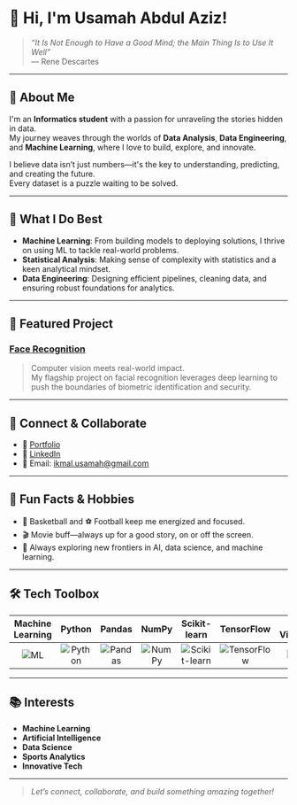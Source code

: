 # 👋 Hi, I'm Usamah Abdul Aziz!

> *“It Is Not Enough to Have a Good Mind; the Main Thing Is to Use It Well”*  
> — Rene Descartes

---

## 🚀 About Me

I'm an **Informatics student** with a passion for unraveling the stories hidden in data.  
My journey weaves through the worlds of **Data Analysis**, **Data Engineering**, and **Machine Learning**, where I love to build, explore, and innovate.

I believe data isn’t just numbers—it's the key to understanding, predicting, and creating the future.  
Every dataset is a puzzle waiting to be solved.

---

## 🧠 What I Do Best

- **Machine Learning**: From building models to deploying solutions, I thrive on using ML to tackle real-world problems.
- **Statistical Analysis**: Making sense of complexity with statistics and a keen analytical mindset.
- **Data Engineering**: Designing efficient pipelines, cleaning data, and ensuring robust foundations for analytics.

---

## 🌟 Featured Project

### [Face Recognition](https://github.com/Usamah-Abdul-Aziz/facerecognition)
> Computer vision meets real-world impact.  
> My flagship project on facial recognition leverages deep learning to push the boundaries of biometric identification and security.

---

## 🔗 Connect & Collaborate

- 📄 [Portfolio](https://usamah-abdul-aziz.github.io/Portfolio/)
- 💼 [LinkedIn](https://www.linkedin.com/in/usamah-abdul-aziz-4b169a2a1/)
- 📧 Email: ikmal.usamah@gmail.com

---

## 💬 Fun Facts & Hobbies

- 🏀 Basketball and ⚽ Football keep me energized and focused.
- 🎬 Movie buff—always up for a good story, on or off the screen.
- 🤖 Always exploring new frontiers in AI, data science, and machine learning.

---

## 🛠️ Tech Toolbox

| Machine Learning | Python | Pandas | NumPy | Scikit-learn | TensorFlow | Data Visualization | Statistics |
|:--:|:--:|:--:|:--:|:--:|:--:|:--:|:--:|
| ![ML](https://img.shields.io/badge/-Machine%20Learning-blue) | ![Python](https://img.shields.io/badge/-Python-black?logo=python) | ![Pandas](https://img.shields.io/badge/-Pandas-yellow?logo=pandas) | ![NumPy](https://img.shields.io/badge/-NumPy-blue?logo=numpy) | ![Scikit-learn](https://img.shields.io/badge/-Scikit--Learn-orange?logo=scikit-learn) | ![TensorFlow](https://img.shields.io/badge/-TensorFlow-orange?logo=tensorflow) | ![DataViz](https://img.shields.io/badge/-Data%20Visualization-teal) | ![Stats](https://img.shields.io/badge/-Statistics-green) |

---

## 📚 Interests

- **Machine Learning**
- **Artificial Intelligence**
- **Data Science**
- **Sports Analytics**
- **Innovative Tech**

---

> _Let’s connect, collaborate, and build something amazing together!_
